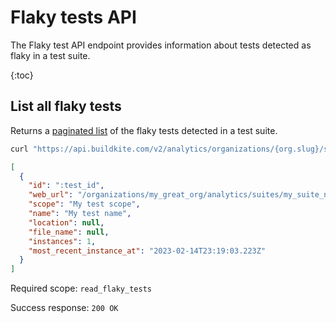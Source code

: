 # Flaky tests API

The Flaky test API endpoint provides information about tests detected as flaky in a test suite.

{:toc}

## List all flaky tests

Returns a [paginated list](<%= paginated_resource_docs_url %>) of the flaky tests detected in a test suite.

```bash
curl "https://api.buildkite.com/v2/analytics/organizations/{org.slug}/suites/{suite.slug}/flaky-tests"
```

```json
[
  {
    "id": ":test_id",
    "web_url": "/organizations/my_great_org/analytics/suites/my_suite_name/tests/:test_id",
    "scope": "My test scope",
    "name": "My test name",
    "location": null,
    "file_name": null,
    "instances": 1,
    "most_recent_instance_at": "2023-02-14T23:19:03.223Z"
  }
]
```

Required scope: `read_flaky_tests`

Success response: `200 OK`
